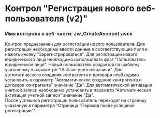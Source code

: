 ﻿---
description: 2.4.10.0
---
# Контрол "Регистрация нового веб-пользователя (v2)"
### Имя контрола в веб-части: zw_CreateAccount.ascx
Контрол предназначен для регистрации нового пользователя. 
Для регистрации необходимо ввести данные в соответствующие поля и нажать кнопку "Зарегистрироваться". Для регистрации нового юридического лица необходимо использовать флаг "Пользователь юридическое лицо".
Новый пользователь создается по шаблону указанному в параметре "Шаблон учетной записи". 
Для автоматического создания контрагента и договора необходимо установить в параметр "Автоматическое создание контрагента и договора контрагента" значение "Да". 
Для автоматической активации учетной записи необходимо установить в параметр "Автоматическая активация учетной записи" значение "Да".  
После успешной регистрации пользователь переходит на страницу указанную в параметре  "Страница "Переход после успешной регистрации"".

